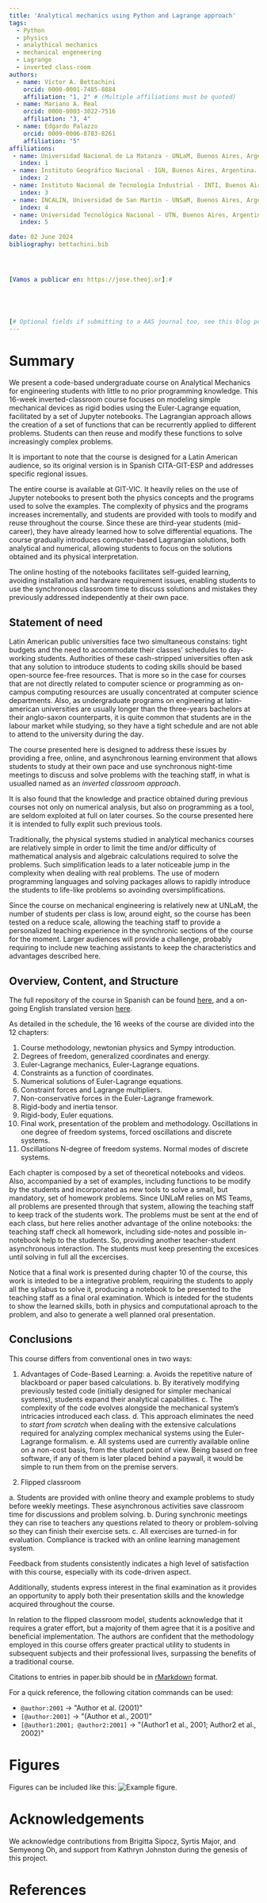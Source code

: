 ```yaml
---
title: 'Analytical mechanics using Python and Lagrange approach'
tags:
  - Python
  - physics
  - analythical mechanics
  - mechanical engeneering
  - Lagrange
  - inverted class-room
authors:
  - name: Víctor A. Bettachini
	orcid: 0000-0001-7485-8884
    affiliation: "1, 2" # (Multiple affiliations must be quoted)
  - name: Mariano A. Real
    orcid: 0000-0003-3022-7516
    affiliation: "3, 4"
  - name: Edgardo Palazzo
    orcid: 0009-0006-8783-8261
    affiliation: "5"
affiliations:
 - name: Universidad Nacional de La Matanza - UNLaM, Buenos Aires, Argentina.
   index: 1
 - name: Instituto Geográfico Nacional - IGN, Buenos Aires, Argentina.
   index: 2
 - name: Instituto Nacional de Tecnología Industrial - INTI, Buenos Aires, Argentina.
   index: 3
 - name: INCALIN, Universidad de San Martín - UNSaM, Buenos Aires, Argentina.
   index: 4
 - name: Universidad Tecnológica Nacional - UTN, Buenos Aires, Argentina.
   index: 5
 
date: 02 June 2024
bibliography: bettachini.bib




[Vamos a publicar en: https://jose.theoj.or]:#  





[# Optional fields if submitting to a AAS journal too, see this blog post:# https://blog.joss.theoj.org/2018/12/a-new-collaboration-with-aas-publishing aas-doi: 10.3847/xxxxx <- update this with the DOI from AAS once you know it. aas-journal: Astrophysical Journal <- The name of the AAS journal.]:#
---
```




# Summary

We present a code-based undergraduate course on Analytical Mechanics for engineering students with little to no prior programming knowledge.
This 16-week inverted-classroom course focuses on modeling simple mechanical devices as rigid bodies using the Euler-Lagrange equation, facilitated by a set of Jupyter notebooks.
The Lagrangian approach allows the creation of a set of functions that can be recurrently applied to different problems.
Students can then reuse and modify these functions to solve increasingly complex problems.

It is important to note that the course is designed for a Latin American audience, so its original version is in Spanish CITA-GIT-ESP and addresses specific regional issues.

The entire course is available at GIT-VIC.
It heavily relies on the use of Jupyter notebooks to present both the physics concepts and the programs used to solve the examples. 
The complexity of physics and the programs increases incrementally, and students are provided with tools to modify and reuse throughout the course. 
Since these are third-year students (mid-career), they have already learned how to solve differential equations. 
The course gradually introduces computer-based Lagrangian solutions, both analytical and numerical, allowing students to focus on the solutions obtained and its physical interpretation.

The online hosting of the notebooks facilitates self-guided learning, avoiding installation and hardware requirement issues, enabling students to use the synchronous classroom time to discuss solutions and mistakes they previously addressed independently at their own pace.


## Statement of need
Latin American public universities face two simultaneous constains: tight budgets and the need to accommodate their classes' schedules to day-working students.
Authorities of these cash-stripped universities often ask that any solution to introduce students to coding skills should be based open-source fee-free resources.
That is more so in the case for courses that are not directly related to computer science or programming as on-campus computing resources are usually concentrated at computer science departments.
Also, as undergraduate programs on engineering at latin-american universities are usually longer than the three-years bachelors at their anglo-saxon counterparts, it is quite common that students are in the labour market while studying, so they have a tight schedule and are not able to attend to the university during the day. 
<!--
It is worth mentioning that this course is tought at University of La Matanza (UNLaM), located at the outskirts of Buenos Aires that attracts working students who have a day job and take classes courses mostly at night shifts.
-->

<!--
There are deep differences between engineering syllabus to the ones at anglo-saxon counterparts, as undergraduate engineering courses are usually six-years long.
-->
<!--
UNAM, México, 10 semestres
https://www.ingenieria.unam.mx/programas_academicos/licenciatura/mecanica_plan2023.php
-->
<!--
Unicamp, Brasil, 10 semestres
https://www.dac.unicamp.br/sistemas/catalogos/grad/catalogo2023/cursos/10g/sugestao.html
-->
The course presented here is designed to address these issues by providing a free, online, and asynchronous learning environment that allows students to study at their own pace and use synchronous night-time meetings to discuss and solve problems with the teaching staff, in what is usualled named as an _inverted classroom approach_.



It is also found that the knowledge and practice obtained during previous courses not only on numerical analysis, but also on programming as a tool, are seldom exploited at full on later courses. 
So the course presented here it is intended to fully explit such previous tools.

Traditionally, the physical systems studied in analytical mechanics courses are relatively simple in order to limit the time and/or difficulty of mathematical
analysis and algebraic calculations required to solve the problems. Such  simplification leads to a later noticeable jump in the complexity when dealing with real problems. The use of modern programming languages and solving packages allows to rapidly introduce the students to life-like problems so avoinding oversimplifications.

Since the course on mechanical engineering is relatively new at UNLaM, the number of students per class is low, around eight, so the course has been tested on a reduce scale, allowing the teaching staff to provide a personalized teaching experience in the synchronic sections of the course for the moment.
Larger audiences will provide a challenge, probably requiring to include new teaching assistants to keep the characteristics and advantages described here.


## Overview, Content, and Structure

The full repository of the course in Spanish can be found [here](https://github.com/bettachini/MecanicaAnaliticaComputacional), and a on-going English translated version [here](https://github.com/bettachini/MecanicaAnaliticaComputacional/blob/master/88presentaci%C3%B3n/jose_2024/english_translation/index.md).

As detailed in the schedule, the 16 weeks of the course are divided into the 12 chapters:
1. Course methodology, newtonian physics and Sympy introduction.
2. Degrees of freedom, generalized coordinates and energy.
3. Euler-Lagrange mechanics, Euler-Lagrange equations.
4. Constraints as a function of coordinates.
5. Numerical solutions of Euler-Lagrange equations.
6. Constraint forces and Lagrange multipliers.
7. Non-conservative forces in the Euler-Lagrange framework.
8. Rigid-body and inertia tensor.
9. Rigid-body, Euler equations.
10. Final work, presentation of the problem and methodology. Oscillations in one degree of freedom systems, forced oscillations and discrete systems.
12. Oscillations N-degree of freedom systems. Normal modes of discrete systems.

Each chapter is composed by a set of theoretical notebooks and videos. 
Also, accompanied by a set of examples, including functions to be modify by the students and incorporated as new tools to solve a small, but mandatory, set of homework problems.
Since UNLaM relies on MS Teams, all problems are presented through that system, allowing the teaching staff to keep track of the students work.
The problems must be sent at the end of each class, but here relies another advantage of the online notebooks: the teaching staff check all homework, including side-notes and possible in-notebook help to the students. So, providing another teacher-student asynchronous interaction.
The students must keep presenting the excesices until solving in full all the excercises. 


Notice that a final work is presented during chapter 10 of the course, this work is inteded to be a integrative problem, requiring the students to apply all the syllabus to solve it, producing a notebook to be presented to the teaching staff as a final oral examination. 
Which is inteded for the students to show the learned skills, both in physics and computational aproach to the problem, and also to generate a well planned oral presentation.


## Conclusions

This course differs from conventional ones in two ways:
1. Advantages of Code-Based Learning:
a. Avoids the repetitive nature of blackboard or paper based calculations. 
b. By iteratively modifying previously tested code (initially designed for simpler mechanical systems), students expand their analytical capabilities.
c. The complexity of the code evolves alongside the mechanical system’s intricacies introduced each class.
d. This approach eliminates the need to _start from scratch_ when dealing with the extensive calculations required for analyzing complex mechanical systems using the Euler-Lagrange formalism.
e. All systems used are currently available online on a non-cost basis, from the student point of view. Being based on free software, if any of them is later placed behind a paywall, it would be simple to run them from on the premise servers.

2. Flipped classroom
    
a. Students are provided with online theory and example problems to study before weekly meetings. These asynchronous activities save classroom time for discussions and problem solving.
b. During synchronic meetings they can rise to teachers any questions related to theory or problem-solving so they can finish their exercise sets.
c. All exercises are turned-in for evaluation. Compliance is tracked with an online learning management system. 
    
	
Feedback from students consistently indicates a high level of satisfaction with this course, especially with its code-driven aspect.

Additionally, students express interest in the final examination as it provides an opportunity to apply both their presentation skills and the knowledge acquired throughout the course.

In relation to the flipped classroom model, students acknowledge that it requires a grater effort, but a majority of them agree that it is a positive and beneficial implementation.
The authors are confident that the methodology employed in this course offers greater practical utility to students in subsequent subjects and their professional lives, surpassing the benefits of a traditional course.


Citations to entries in paper.bib should be in
[rMarkdown](http://rmarkdown.rstudio.com/authoring_bibliographies_and_citations.html)
format.

For a quick reference, the following citation commands can be used:
- `@author:2001`  ->  "Author et al. (2001)"
- `[@author:2001]` -> "(Author et al., 2001)"
- `[@author1:2001; @author2:2001]` -> "(Author1 et al., 2001; Author2 et al., 2002)"

# Figures

Figures can be included like this: ![Example figure.](figure.png)

# Acknowledgements

We acknowledge contributions from Brigitta Sipocz, Syrtis Major, and Semyeong
Oh, and support from Kathryn Johnston during the genesis of this project.

# References
